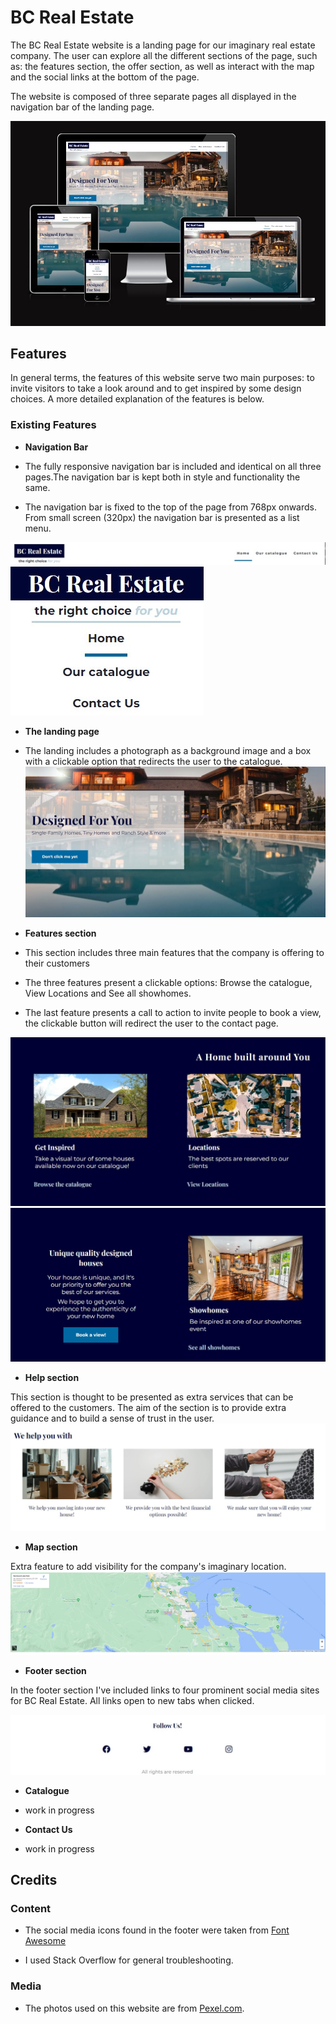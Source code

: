 # BC Real Estate

The BC Real Estate website is a landing page for our imaginary real estate company.
The user can explore all the different sections of the page, such as: the features section, the offer section, as well as interact with the map  and the social links at the bottom of the page.

The website is composed of three separate pages all displayed in the navigation bar of the landing page. 

![Responsive Mockup](docs/responsive_mockup.jpeg)
## Features

In general terms, the features of this website serve two main purposes: to invite visitors to take a look around and to get inspired by some design choices. A more detailed explanation of the features is below.

### Existing Features

- __Navigation Bar__


- The fully responsive navigation bar is included and identical on all three pages.The navigation bar is kept both in style and functionality the same.
- The navigation bar is fixed to the top of the page from 768px onwards. From small screen (320px) the navigation bar is presented as a list menu.

![NavBar](docs/nav_bar_mockup.jpeg)
![NavBar small device](docs/responsive_nav_bar_mockup.jpeg)





- __The landing page__


- The landing includes a photograph as a background image and a box with a clickable option that redirects the user to the catalogue.
![Landing page](docs/landing_page_mockup.jpeg)


- __Features section__

- This section includes three main features that the company is offering to their customers
- The three features present a clickable options: Browse the catalogue, View Locations and See all showhomes.
- The last feature presents a call to action to invite people to book a view, the clickable button will redirect the user to the contact page.

![Feature section](docs/feature_mockup.jpeg)
![Feature section](docs/feature_mockup2.jpeg)


- __Help section__

This section is thought to be presented as extra services that can be offered to the customers. 
The aim of the section is to provide extra guidance and to build a sense of trust in the user.
![Feature section](docs/offering_mockup.jpeg)



- __Map section__

Extra feature to add visibility for the company's imaginary location.
![Map section](docs/map_location.jpeg)


- __Footer section__

In the footer section I've included links to four prominent social media sites for BC Real Estate.
All links open to new tabs when clicked.

![Footer section](docs/social_mockup.jpeg)

- __Catalogue__
- work in progress

- __Contact Us__
- work in progress



## Credits
### Content


- The social media icons found in the footer were taken from [Font Awesome](https://fontawesome.com/)

- I used Stack Overflow for general troubleshooting.

### Media

- The photos used on this website are from [Pexel.com](https://www.pexels.com/it-it/).
  
